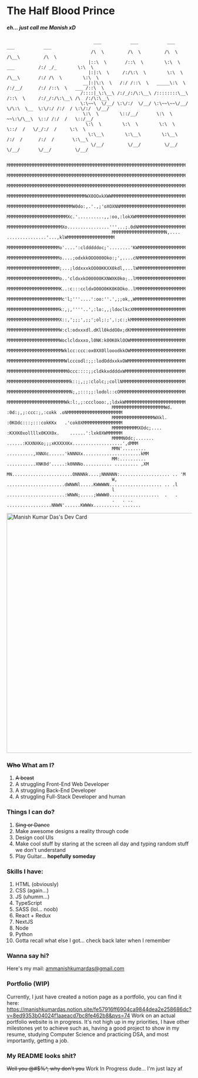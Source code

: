# The Half Blood Prince
##### eh... just call me Manish xD
                                     ___           ___           ___                       ___           ___     
                                    /\  \         /\  \         /\  \                     /\__\         /\  \    
                                   |::\  \       /::\  \        \:\  \       ___         /:/ _/_        \:\  \   
                                   |:|:\  \     /:/\:\  \        \:\  \     /\__\       /:/ /\  \        \:\  \  
                                 __|:|\:\  \   /:/ /::\  \   _____\:\  \   /:/__/      /:/ /::\  \   ___ /::\  \ 
                                /::::|_\:\__\ /:/_/:/\:\__\ /::::::::\__\ /::\  \     /:/_/:/\:\__\ /\  /:/\:\__\
                                \:\~~\  \/__/ \:\/:/  \/__/ \:\~~\~~\/__/ \/\:\  \__  \:\/:/ /:/  / \:\/:/  \/__/
                                 \:\  \        \::/__/       \:\  \        ~~\:\/\__\  \::/ /:/  /   \::/__/     
                                  \:\  \        \:\  \        \:\  \          \::/  /   \/_/:/  /     \:\  \     
                                   \:\__\        \:\__\        \:\__\         /:/  /      /:/  /       \:\__\    
                                    \/__/         \/__/         \/__/         \/__/       \/__/         \/__/    


```
                                        MMMMMMMMMMMMMMMMMMMMMMMMMMMMMMMMMMMMMMMMMMMMMMMMMMMMMMMMMMMMMMMMMMMM
                                        MMMMMMMMMMMMMMMMMMMMMMMMMMMMMMMMMMMMMMMMMMMMMMMMMMMMMMMMMMMMMMMMMMMM
                                        MMMMMMMMMMMMMMMMMMMMMMMMMMMMMMMMMMMMMMMMMMMMMMMMMMMMMMMMMMMMMMMMMMMM
                                        MMMMMMMMMMMMMMMMMMMMMMMMMMMMMMWX0OOxkXWWMMMMMMMMMMMMMMMMMMMMMMMMMMMM
                                        MMMMMMMMMMMMMMMMMMMMMMMMMW0do:,.'.,;'oXOXNNMMMMMMMMMMMMMMMMMMMMMMMMM
                                        MMMMMMMMMMMMMMMMMMMMMMMXc.'..........,,:oo,:lokXWMMMMMMMMMMMMMMMMMMM
                                        MMMMMMMMMMMMMMMMMMMMMXo................'''...;.0dNMMMMMMMMMMMMMMMMMM
                                        MMMMMMMMMMMMMMMMMMMMN,.... ...............'...,klWMMMMMMMMMMMMMMMMMM
                                        MMMMMMMMMMMMMMMMMMMMo'....':cldddddoc;'........'KWMMMMMMMMMMMMMMMMMM
                                        MMMMMMMMMMMMMMMMMMMMo....;odxkkOOO000Oko:;',....cNMMMMMMMMMMMMMMMMMM
                                        MMMMMMMMMMMMMMMMMMMM;...;lddxxxkOO00KKXX0kdl,...lWMMMMMMMMMMMMMMMMMM
                                        MMMMMMMMMMMMMMMMMMMMo..'cldxxkO00000KXNWXK0ko;..lMMMMMMMMMMMMMMMMMMM
                                        MMMMMMMMMMMMMMMMMMMMK..:c:::ccldxO00O0KK0K0Oko..lMMMMMMMMMMMMMMMMMMM
                                        MMMMMMMMMMMMMMMMMMMMMc'l;'''....':oo:''.',;;ok,,WMMMMMMMMMMMMMMMMMMM
                                        MMMMMMMMMMMMMMMMMMMMk:,;,''''..',:lo:,,;ldoclkcXMMMMMMMMMMMMMMMMMMMM
                                        MMMMMMMMMMMMMMMMMMMMX::,';;;',;;';ol;:;',:;c:;kMMMMMMMMMMMMMMMMMMMMM
                                        MMMMMMMMMMMMMMMMMMMMW:cl:odxxxdl.dKll0kddO0x;dKMMMMMMMMMMMMMMMMMMMMM
                                        MMMMMMMMMMMMMMMMMMMMWoclcldxxxo,l0NK:k00K0klOOWMMMMMMMMMMMMMMMMMMMMM
                                        MMMMMMMMMMMMMMMMMMMMMWklcc:ccc:ox0XX0llooodkkOWMMMMMMMMMMMMMMMMMMMMM
                                        MMMMMMMMMMMMMMMMMMMMMMWlcccodl:;;:lodOddxxkxOWMMMMMMMMMMMMMMMMMMMMMM
                                        MMMMMMMMMMMMMMMMMMMMMMM0ccc::::;;cldkkxddddxWMMMMMMMMMMMMMMMMMMMMMMM
                                        MMMMMMMMMMMMMMMMMMMMMMMMk::;,;;:clolc;;collNMMMMMMMMMMMMMMMMMMMMMMMM
                                        MMMMMMMMMMMMMMMMMMMMMMMMN;,;:::;;:lodol::cOMMMMMMMMMMMMMMMMMMMMMMMMM
                                        MMMMMMMMMMMMMMMMMMMMMMWk:l:,;:ccclooo:,;ldxkWMMMMMMMMMMMMMMMMMMMMMMM
                                        MMMMMMMMMMMMMMMMMMMMWd. :0d:;,;:ccc:;,:cokk .oNMMMMMMMMMMMMMMMMMMMMM
                                        MMMMMMMMMMMMMMMMWXkl.   :0KOdc:::;:::cokKKx   .'cok0XMMMMMMMMMMMMMMM
                                        MMMMMMMMMMXOdc;....     :KXXK0xollllx0KXX0x.    ......':lxk0XWMMMMMM
                                        MMMMN0dc;.......  ......:KXXNXKo;;;xKXXXXKx...................',dMMM
                                        MMN'......... ..........,XNNXc......'kNNNXx......................kMM
                                        MM:.......... ...........XNK0d'.....:k0NNNo........... ......... ,XM
                                        MN.......................ONNNNk....;NNNNNN:................... .. 'M
                                        W, ......................dWNWNl.....KWWWWN.................... .. .l
                                        l  ......................:WNWN;.....;WWWW0...................  .   .
                                        .   . .. .................NNWN'......KWWWx.......... .......        
```

<a href="https://app.daily.dev/manish"><img src="https://api.daily.dev/devcards/v2/ZfFUfRxmzNBsjFDMYqjKb.png?type=wide&r=kzs" width="652" alt="Manish Kumar Das's Dev Card"/></a>

### <del>Who</del> What am I?
1. <del>A beast</del>   
1. A struggling Front-End Web Developer
1. A struggling Back-End Developer
2. A struggling Full-Stack Developer and human

### Things I can do?
1. <del>Sing or Dance</del>
1. Make awesome designs a reality through code
1. Design cool UIs
2. Make cool stuff by staring at the screen all day and typing random stuff we don't understand
3. Play Guitar... **hopefully someday**


### Skills I have:
1. HTML (obviously)
2. CSS (again...)
3. JS (uhumm...)
4. TypeScript
5. SASS (lol... noob)
6. React + Redux
7. NextJS
8. Node
9. Python
10. Gotta recall what else I got... check back later when I remember

### Wanna say hi?
Here's my mail: ammanishkumardas@gmail.com

### Portfolio (WIP)
Currently, I just have created a notion page as a portfolio, you can find it here: https://manishkumardas.notion.site/fe57916ff6904ca9844dea2e258686dc?v=8ed9353b04024f1aaeacd7bc8fe462b8&pvs=74
Work on an actual portfolio website is in progress. It's not high up in my priorities, I have other milestones yet to achieve such as, having a good project to show in my resume, studying Computer Science and practicing DSA, and most importantly, getting a job.

### My README looks shit?
<del>Well you @#$%^, why don't you</del> Work In Progress dude... I'm just lazy af




